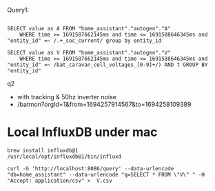 

Query1:
```
    
SELECT value as A FROM "home_assistant"."autogen"."A"
    WHERE time >= 1691587662145ms and time <= 1691588646345ms and "entity_id" =~ /.+_soc_current/ group by entity_id
    
SELECT value as V FROM "home_assistant"."autogen"."V"
    WHERE time >= 1691587662145ms and time <= 1691588646345ms and "entity_id" =~ /bat_caravan_cell_voltages_[0-9]+/) AND t GROUP BY  "entity_id" 
```


q2
* with tracking & 50hz inverter noise
* /batmon?orgId=1&from=1694257914567&to=1694258109389



# Local InfluxDB under mac
```
brew install influxdb@1
/usr/local/opt/influxdb@1/bin/influxd

curl -G 'http://localhost:8086/query' --data-urlencode "db=home_assistant" --data-urlencode "q=SELECT * FROM \"V\" " -H "Accept: application/csv" >  V.csv

```